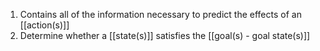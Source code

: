 1. Contains all of the information necessary to predict the effects of an [[action(s)]]
2. Determine whether a [[state(s)]] satisfies the [[goal(s) - goal state(s)]]